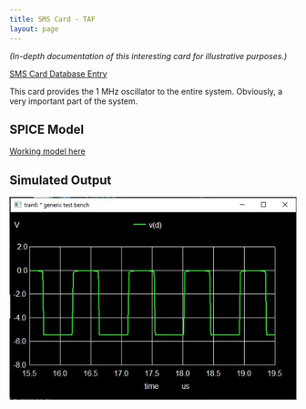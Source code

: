 ```yaml
---
title: SMS Card - TAF
layout: page
---
```

_(In-depth documentation of this interesting card for illustrative purposes.)_

[SMS Card Database Entry](https://static.righto.com/sms/TAF.html)

This card provides the 1 MHz oscillator to the entire system. Obviously, a very important 
part of the system.

## SPICE Model

[Working model here](https://github.com/brucemack/IBM-1620/blob/main/sms-cards/cd/ibm-sms-taf.sp)

## Simulated Output

![TAF Simulation](taf-sim-0.jpg)





